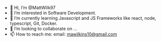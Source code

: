 - 👋 Hi, I’m @MattWilk97
- 👀 I’m interested in Software Development.
- 🌱 I’m currently learning Javascript and JS Frameworks like react, node, typescript, Git, Docker.
- 💞️ I’m looking to collaborate on ...
- 📫 How to reach me: email: mawilkins10@gmail.com

<!---
MattWilk97/MattWilk97 is a ✨ special ✨ repository because its `README.md` (this file) appears on your GitHub profile.
You can click the Preview link to take a look at your changes.
--->
